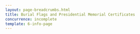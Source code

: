 ```yaml
---
layout: page-breadcrumbs.html
title: Burial Flags and Presidential Memorial Certificates
concurrence: incomplete
template: 6-info-page
---
```

